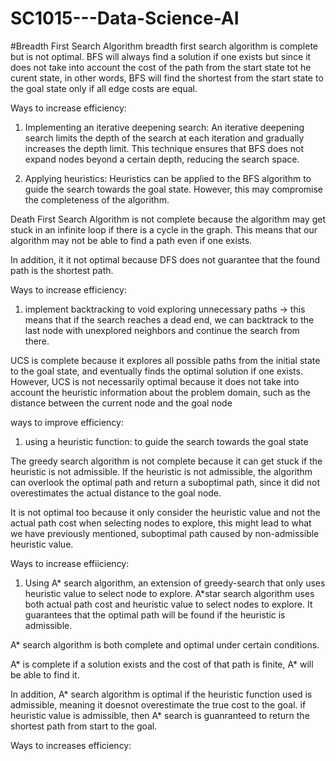 # SC1015---Data-Science-AI

#Breadth First Search Algorithm
breadth first search algorithm is complete but is not optimal. BFS will always find a solution if one exists but since it does not take into account the cost of the path from the start state tot he curent state, in other words, BFS will find the shortest from the start state to the goal state only if all edge costs are equal.

Ways to increase efficiency:
1. Implementing an iterative deepening search: An iterative deepening search limits the depth of the search at each iteration and gradually increases the depth limit. This technique ensures that BFS does not expand nodes beyond a certain depth, reducing the search space.

2. Applying heuristics: Heuristics can be applied to the BFS algorithm to guide the search towards the goal state. However, this may compromise the completeness of the algorithm.




Death First Search Algorithm is not complete because the algorithm may get stuck in an infinite loop if there is a cycle in the graph. This means that our algorithm may not be able to find a path even if one exists.

In addition, it it not optimal because DFS does not guarantee that the found path is the shortest path.

Ways to increase efficiency:
1. implement backtracking to void exploring unnecessary paths -> this means that if the search reaches a dead end, we can backtrack to the last node with unexplored neighbors and continue the search from there.




UCS is complete because it explores all possible paths from the initial state to the goal state, and eventually finds the optimal solution if one exists. However, UCS is not necessarily optimal because it does not take into account the heuristic information about the problem domain, such as the distance between the current node and the goal node

ways to improve efficiency:
1. using a heuristic function: to guide the search towards the goal state




The greedy search algorithm is not complete because it can get stuck if the heuristic is not admissible.  If the heuristic is not admissible, the algorithm can overlook the optimal path and return a suboptimal path, since it did not overestimates the actual distance to the goal node. 

It is not optimal too because it only consider the heuristic value and not the actual path cost when selecting nodes to explore, this might lead to what we have previously mentioned, suboptimal path caused by non-admissible heuristic value. 

Ways to increase effiiciency:
1. Using A* search algorithm, an extension of greedy-search that only uses heuristic value to select node to explore. A*star search algorithm uses both actual path cost and heuristic value to select nodes to explore. It guarantees that the optimal path will be found if the heuristic is admissible.




A* search algorithm is both complete and optimal under certain conditions.

A* is complete if a solution exists and the cost of that path is finite, A* will be able to find it.

In addition, A* search algorithm is optimal if the heuristic function used is admissible, meaning it doesnot overestimate the true cost to the goal. if heuristic value is admissible, then A* search is guanranteed to return the shortest path from start to the goal.


Ways to increases efficiency:
